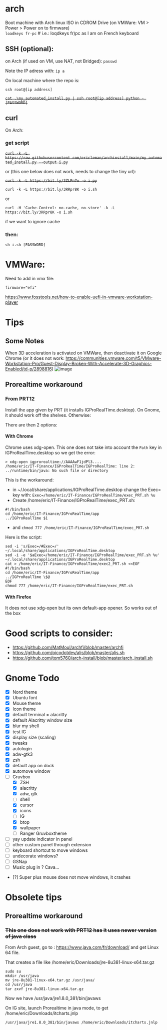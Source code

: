 # arch

 Boot machine with Arch linux ISO in CDROM Drive (on VMWare: VM > Power > Power on to firmware)  
`loadkeys fr-pc` # i.e.: loqdkeys fr)pc as I am on French keyboard

## SSH (optional):
on Arch (if used on VM, use NAT, not Bridged): 
`passwd`

Note the IP adress with:
`ip a`

On local machine where the repo is:

`ssh root@[ip address]`

~~`cat .\my_automated_install.py | ssh root@[ip address] python - [PASSWORD]`~~

## curl
On Arch:
### get script

~~`curl -k -L https://raw.githubusercontent.com/ericleman/archinstall/main/my_automated_install.py --output i.py`~~  

or (this one below does not work, needs to change the tiny url):

~~`curl -k -L https://bit.ly/3ZLPn7w -o i.py`~~

`curl -k -L https://bit.ly/3RRpr8K -o i.sh`  

or 

`curl -H 'Cache-Control: no-cache, no-store' -k -L https://bit.ly/3RRpr8K -o i.sh` 

if we want to ignore cache

### then:

`sh i.sh [PASSWORD]`

# VMWare:
Need to add in vmx file:

`firmware="efi"`

https://www.fosstools.net/how-to-enable-uefi-in-vmware-workstation-player


# Tips
## Some Notes
When 3D acceleration is activated on VMWare, then deactivate it on Google Chrome (or it does not work: https://communities.vmware.com/t5/VMware-Workstation-Pro/Guest-Display-Broken-With-Accelerate-3D-Graphics-Enabled/td-p/2898816)
![image](https://user-images.githubusercontent.com/26767717/177496730-38f3be75-ae3c-4329-a49e-0002abfc595a.png)


## Prorealtime workaround
### From PRT12
Install the app given by PRT (it installs IGProRealTime.desktop). 
On Gnome, it should work off the shelves. Otherwise:

There are then 2 options:
#### With Chrome
Chrome uses xdg-open. This one does not take into account the `Path` key in IGProRealTime.desktop so we get the error:
```
> xdg-open igprorealtime://AAAAwF1jdPl3....
/home/eric/IT-Finance/IGProRealTime/IGProRealTime: line 2: ../runtime/bin/java: No such file or directory
```
This is the workaround:
- in ~/.local/share/applications/IGProRealTime.desktop change the Exec= key with:
`Exec=/home/eric/IT-Finance/IGProRealTime/exec_PRT.sh %u`
- Create /home/eric/IT-Finance/IGProRealTime/exec_PRT.sh:
```
#!/bin/bash
cd /home/eric/IT-Finance/IGProRealTime/app
../IGProRealTime $1
```
- and `chmod 777 /home/eric/IT-Finance/IGProRealTime/exec_PRT.sh`

Here is the script:
```
sed -i 's/Exec=/#Exec=/' ~/.local/share/applications/IGProRealTime.desktop
sed -i -e '$aExec=/home/eric/IT-Finance/IGProRealTime/exec_PRT.sh %u' ~/.local/share/applications/IGProRealTime.desktop
cat > /home/eric/IT-Finance/IGProRealTime/exec2_PRT.sh <<EOF
#!/bin/bash
cd /home/eric/IT-Finance/IGProRealTime/app
../IGProRealTime \$@
EOF
chmod 777 /home/eric/IT-Finance/IGProRealTime/exec_PRT.sh
```

#### With Firefox
It does not use xdg-open but its own default-app opener. So works out of the box


# Good scripts to consider:
- https://github.com/MatMoul/archfi/blob/master/archfi
- https://github.com/picodotdev/alis/blob/master/alis.sh
- https://github.com/tom5760/arch-install/blob/master/arch_install.sh

# Gnome Todo
- [x] Nord theme
- [x] Ubuntu font
- [x] Mouse theme
- [x] Icon theme
- [x] default terminal = alacritty
- [x] default Alacritty window size
- [x] blur my shell
- [x] test IG
- [x] display size (scaling)
- [x] tweaks
- [x] autologin
- [x] adw-gtk3
- [x] zsh
- [x] default app on dock
- [x] automove window
- [ ] Gruvbox
  - [x] ZSH
  - [x] alacritty
  - [x] adw, gtk
  - [ ] shell
  - [x] cursor
  - [x] icons
  - [ ] IG
  - [x] btop
  - [x] wallpaper
  - [ ] Ranger Gruvboxtheme
- [ ] yay update indicator in panel
- [ ] other custom panel through extension
- [ ] keyboard shortcut to move windows
- [ ] undecorate windows?
- [ ] GSNap
- [ ] Music plug in ? Cava...
- [?] Super plus mouse does not move windows, it crashes

# Obsolete tips
## Prorealtime workaround
### ~~This one does not work with PRT12 has it uses newer version of java class~~
From Arch guest, go to : https://www.java.com/fr/download/ and get Linux 64 file.

That creates a file like /home/eric/Downloads/jre-8u381-linux-x64.tar.gz

```
sudo su
mkdir /usr/java
mv jre-8u381-linux-x64.tar.gz /usr/java/
cd /usr/java
tar zxvf jre-8u381-linux-x64.tar.gz
```

Now we have /usr/java/jre1.8.0_381/bin/javaws

On IG site, launch Prorealtime in java mode, to get /home/eric/Downloads/itcharts.jnlp

`/usr/java/jre1.8.0_381/bin/javaws /home/eric/Downloads/itcharts.jnlp`

